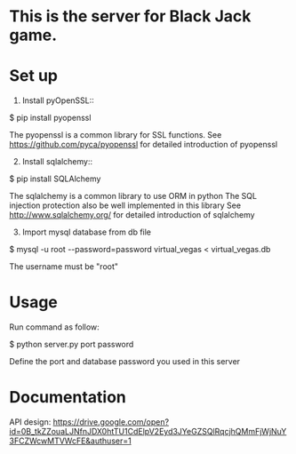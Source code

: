 # This is the server for Black Jack game.

Set up
============

1. Install pyOpenSSL::

  $ pip install pyopenssl

  The pyopenssl is a common library for SSL functions.
  See https://github.com/pyca/pyopenssl for detailed introduction of pyopenssl
   
2. Install sqlalchemy::

  $ pip install SQLAlchemy

  The sqlalchemy is a common library to use ORM in python
  The SQL injection protection also be well implemented in this library
  See http://www.sqlalchemy.org/ for detailed introduction of sqlalchemy
  
3. Import mysql database from db file

  $ mysql -u root --password=password virtual_vegas < virtual_vegas.db

  The username must be "root"
  
Usage
============

Run command as follow:

  $ python server.py port password
  
  Define the port and database password you used in this server

Documentation
=============

  API design: 
    https://drive.google.com/open?id=0B_tkZZouaLJNfnJDX0htTU1CdElpV2Eyd3JYeGZSQlRqcjhQMmFjWjNuY3FCZWcwMTVWcFE&authuser=1
